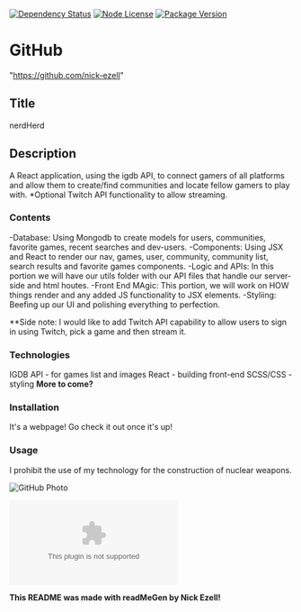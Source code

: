 [![Dependency Status](https://img.shields.io/david/nick-ezell/nerdHerd)](https://github.com/nick-ezell/nerdHerd)
[![Node License](https://img.shields.io/npm/l/axios)](https://github.com/nick-ezell/nerdHerd)
[![Package Version](https://img.shields.io/github/package-json/v/nick-ezell/nerdHerd)](https://github.com/nick-ezell/nerdHerd)

# GitHub

"https://github.com/nick-ezell"

## Title

nerdHerd

## Description

A React application, using the igdb API, to connect gamers of all platforms and allow them to create/find communities and locate fellow gamers to play with. \*Optional Twitch API functionality to allow streaming.

### Contents

-Database:
Using Mongodb to create models for users, communities, favorite games, recent searches and dev-users.
-Components:
Using JSX and React to render our nav, games, user, community, community list, search results and favorite games components.
-Logic and APIs:
In this portion we will have our utils folder with our API files that handle our server-side and html houtes.
-Front End MAgic:
This portion, we will work on HOW things render and any added JS functionality to JSX elements.
-Styliing:
Beefing up our UI and polishing everything to perfection.

\*\*Side note: I would like to add Twitch API capability to allow users to sign in using Twitch, pick a game and then stream it.

### Technologies

IGDB API - for games list and images
React - building front-end
SCSS/CSS - styling
**More to come?**

### Installation

It's a webpage! Go check it out once it's up!

### Usage

I prohibit the use of my technology for the construction of nuclear weapons.

![GitHub Photo](https://avatars.githubusercontent.com/u/57697731?)

![GitHub Email](nickolasezell@gmail.com)

**This README was made with readMeGen by Nick Ezell!**
